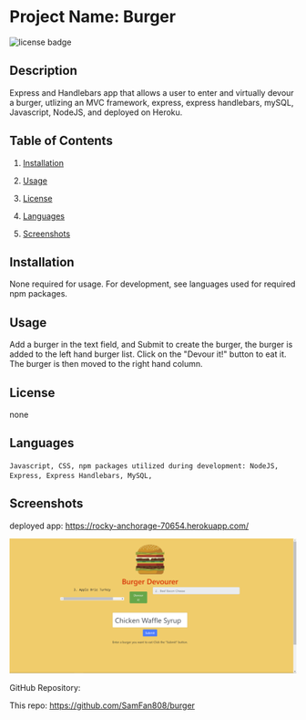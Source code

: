 # Project Name: Burger

![license badge](https://img.shields.io/static/v1?label=license&message=none&color=blue)

## Description

Express and Handlebars app that allows a user to enter and virtually devour a burger, utlizing an MVC framework, express, express handlebars, mySQL, Javascript, NodeJS, and deployed on Heroku.

## Table of Contents

1. [Installation](#installation)

2. [Usage](#usage)

3. [License](#license)

4. [Languages](#languages)

5. [Screenshots](#screenshots)

## Installation

None required for usage. For development, see languages used for required npm packages.

## Usage

Add a burger in the text field, and Submit to create the burger, the burger is added to the left hand burger list. Click on the "Devour it!" button to eat it. The burger is then moved to the right hand column.

## License

none

## Languages

`Javascript, CSS, npm packages utilized during development: NodeJS, Express, Express Handlebars, MySQL, `

## Screenshots

deployed app: https://rocky-anchorage-70654.herokuapp.com/

<img src="./images/Screenshot_1_hw_13.png">

GitHub Repository:

This repo: https://github.com/SamFan808/burger
